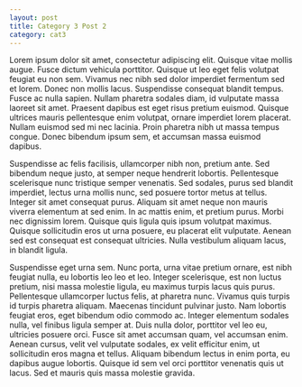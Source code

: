 ```yaml
---
layout: post
title: Category 3 Post 2
category: cat3
---
```


Lorem ipsum dolor sit amet, consectetur adipiscing elit. Quisque vitae mollis augue. Fusce dictum vehicula porttitor. Quisque ut leo eget felis volutpat feugiat eu non sem. Vivamus nec nibh sed dolor imperdiet fermentum sed et lorem. Donec non mollis lacus. Suspendisse consequat blandit tempus. Fusce ac nulla sapien. Nullam pharetra sodales diam, id vulputate massa laoreet sit amet. Praesent dapibus est eget risus pretium euismod. Quisque ultrices mauris pellentesque enim volutpat, ornare imperdiet lorem placerat. Nullam euismod sed mi nec lacinia. Proin pharetra nibh ut massa tempus congue. Donec bibendum ipsum sem, et accumsan massa euismod dapibus.

Suspendisse ac felis facilisis, ullamcorper nibh non, pretium ante. Sed bibendum neque justo, at semper neque hendrerit lobortis. Pellentesque scelerisque nunc tristique semper venenatis. Sed sodales, purus sed blandit imperdiet, lectus urna mollis nunc, sed posuere tortor metus at tellus. Integer sit amet consequat purus. Aliquam sit amet neque non mauris viverra elementum at sed enim. In ac mattis enim, et pretium purus. Morbi nec dignissim lorem. Quisque quis ligula quis ipsum volutpat maximus. Quisque sollicitudin eros ut urna posuere, eu placerat elit vulputate. Aenean sed est consequat est consequat ultricies. Nulla vestibulum aliquam lacus, in blandit ligula.

Suspendisse eget urna sem. Nunc porta, urna vitae pretium ornare, est nibh feugiat nulla, eu lobortis leo leo et leo. Integer scelerisque, est non luctus pretium, nisi massa molestie ligula, eu maximus turpis lacus quis purus. Pellentesque ullamcorper luctus felis, at pharetra nunc. Vivamus quis turpis id turpis pharetra aliquam. Maecenas tincidunt pulvinar justo. Nam lobortis feugiat eros, eget bibendum odio commodo ac. Integer elementum sodales nulla, vel finibus ligula semper at. Duis nulla dolor, porttitor vel leo eu, ultricies posuere orci. Fusce sit amet accumsan quam, vel accumsan enim. Aenean cursus, velit vel vulputate sodales, ex velit efficitur enim, ut sollicitudin eros magna et tellus. Aliquam bibendum lectus in enim porta, eu dapibus augue lobortis. Quisque id sem vel orci porttitor venenatis quis ut lacus. Sed et mauris quis massa molestie gravida. 
